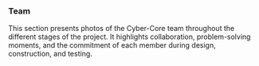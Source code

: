 ### Team

This section presents photos of the Cyber-Core team throughout the different stages of the project. It highlights collaboration, problem-solving moments, and the commitment of each member during design, construction, and testing.
